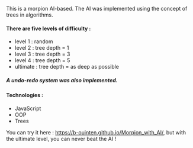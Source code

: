 This is a morpion AI-based. The AI was implemented using the concept of trees in algorithms.

#### There are five levels of difficulty :
- level 1 : random
- level 2 : tree depth = 1 
- level 3 : tree depth = 3 
- level 4 : tree depth = 5 
- ultimate : tree depth = as deep as possible

##### A undo-redo system was also implemented.

#### Technologies :
- JavaScript
- OOP
- Trees

You can try it here : https://b-ouinten.github.io/Morpion_with_AI/, but with the ultimate level, you can never beat the AI !

